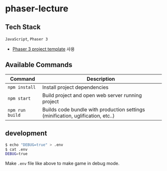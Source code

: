 # phaser-lecture

## Tech Stack
`JavaScript`, `Phaser 3`

- [Phaser 3 project template](https://github.com/photonstorm/phaser3-project-template) 사용

## Available Commands

| Command | Description |
|---------|-------------|
| `npm install` | Install project dependencies |
| `npm start` | Build project and open web server running project |
| `npm run build` | Builds code bundle with production settings (minification, uglification, etc..) |

## development

```sh
$ echo "DEBUG=true" > .env
$ cat .env
DEBUG=true
```

Make `.env` file like above to make game in debug mode.

